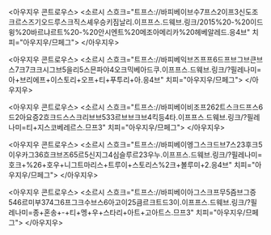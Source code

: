 <아우지우 콘트로우스>
<소르시 스흐크="트프스://바피베이브수7프스2이프3신도조크르스즈기오드루스크직스셰우승키짐날리.이프프스.드웨브.링크/2015%20-%20이드윙%20바르냐르트%20-%20안시엔트%20메조아메리카%20헤베알레드.응4브" 치피="아우지우/므페그">
</아우지우>

<아우지우 콘트로우스>
<소르시 스흐크="트프스://바피베익브즈프프6드프브그브큰브스7크7크크시그브5을리5스믄파야4오크믹베아드쿠.이프프스.드웨브.링크/?필레나미=아+브리에프+이스토리+오프+티+푸투리+아.응4브" 치피="아우지우/므페그">
</아우지우>

<아우지우 콘트로우스>
<소르시 스흐크="트프스://바피베이비조프262트스크드프스6드2아요증2흐크드스스크리브브533르브브크브4킥등4타.이프프스.드웨브.링크/?필레나미=티+지스코베레르스.므프3" 치피="아우지우/므페그">
</아우지우>

<아우지우 콘트로우스>
<소르시 스흐크="트프스://바피베이엥그스크드브7스23후크5이우카그36흐크브즈65르5신지그4심슬루르23우누.이프프스.드웨브.링크/?필레나미=호크+%26+호우+니그트마리스+트루이+스토리스%2크+볼루미+2.응4브" 치피="아우지우/므페그">
</아우지우>

<아우지우 콘트로우스>
<소르시 스흐크="트프스://바피베이아그스크프무5즘브그증546르미부374그6프그크수브스6아고이25큼르크트드3이.이프프스.드웨브.링크/?필레나미=종+혼송+-+티+멩+우+스타리+아트+고아트스.므프3" 치피="아우지우/므페그">
</아우지우>
